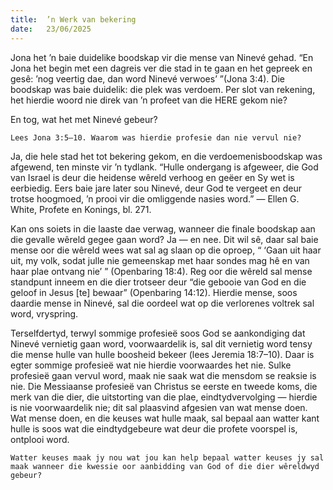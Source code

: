 ```yaml
---
title:  ’n Werk van bekering
date:   23/06/2025
---
```


Jona het ’n baie duidelike boodskap vir die mense van Ninevé gehad. “En Jona het begin met een dagreis ver die stad in te gaan en het gepreek en gesê: ’nog veertig dae, dan word Ninevé verwoes’ ”(Jona 3:4). Die boodskap was baie duidelik: die plek was verdoem. Per slot van rekening, het hierdie woord nie direk van ’n profeet van die HERE gekom nie?

En tog, wat het met Ninevé gebeur?

`Lees Jona 3:5–10. Waarom was hierdie profesie dan nie vervul nie?`

Ja, die hele stad het tot bekering gekom, en die verdoemenisboodskap was afgewend, ten minste vir ’n tydlank. “Hulle ondergang is afgeweer, die God van Israel is deur die heidense wêreld verhoog en geëer en Sy wet is eerbiedig. Eers baie jare later sou Ninevé, deur God te vergeet en deur trotse hoogmoed, ’n prooi vir die omliggende nasies word.” — Ellen G. White, Profete en Konings, bl. 271.

Kan ons soiets in die laaste dae verwag, wanneer die finale boodskap aan die gevalle wêreld gegee gaan word? Ja — en nee. Dit wil sê, daar sal baie mense oor die wêreld wees wat sal ag slaan op die oproep, “ ‘Gaan uit haar uit, my volk, sodat julle nie gemeenskap met haar sondes mag hê en van haar plae ontvang nie’ ” (Openbaring 18:4). Reg oor die wêreld sal mense standpunt inneem en die dier trotseer deur “die gebooie van God en die geloof in Jesus [te] bewaar” (Openbaring 14:12). Hierdie mense, soos daardie mense in Ninevé, sal die oordeel wat op die verlorenes voltrek sal word, vryspring.

Terselfdertyd, terwyl sommige profesieë soos God se aankondiging dat Ninevé vernietig gaan word, voorwaardelik is, sal dit vernietig word tensy die mense hulle van hulle boosheid bekeer (lees Jeremia 18:7–10). Daar is egter sommige profesieë wat nie hierdie voorwaardes het nie. Sulke profesieë gaan vervul word, maak nie saak wat die mensdom se reaksie is nie. Die Messiaanse profesieë van Christus se eerste en tweede koms, die merk van die dier, die uitstorting van die plae, eindtydvervolging — hierdie is nie voorwaardelik nie; dit sal plaasvind afgesien van wat mense doen. Wat mense doen, en die keuses wat hulle maak, sal bepaal aan watter kant hulle is soos wat die eindtydgebeure wat deur die profete voorspel is, ontplooi word.

`Watter keuses maak jy nou wat jou kan help bepaal watter keuses jy sal maak wanneer die kwessie oor aanbidding van God of die dier wêreldwyd gebeur?`